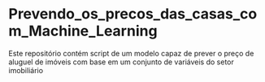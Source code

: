 # Prevendo_os_precos_das_casas_com_Machine_Learning
Este repositório contém script de um modelo capaz de prever o preço de aluguel de imóveis com base em um conjunto de variáveis do setor imobiliário
